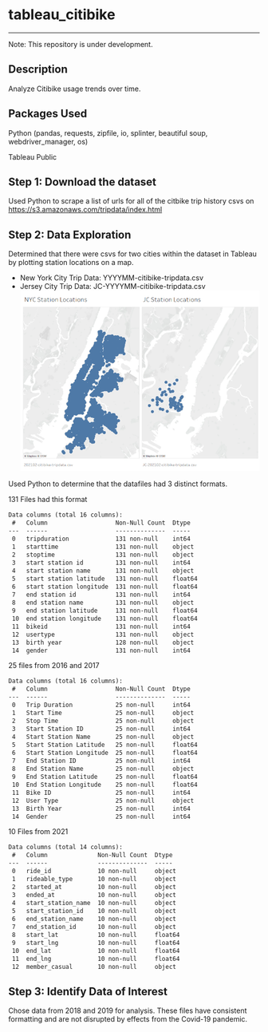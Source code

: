 # tableau_citibike

-----

Note: This repository is under development.

## Description
Analyze Citibike usage trends over time.

## Packages Used
Python (pandas, requests, zipfile, io, splinter, beautiful soup, webdriver_manager, os)

Tableau Public

## Step 1: Download the dataset
Used Python to scrape a list of urls for all of the citbike trip history csvs on
<a href="https://s3.amazonaws.com/tripdata/index.html" target="_blank">https://s3.amazonaws.com/tripdata/index.html</a>

## Step 2: Data Exploration
Determined that there were csvs for two cities within the dataset in Tableau by plotting station locations on a map.
* New York City Trip Data: YYYYMM-citibike-tripdata.csv
* Jersey City Trip Data:
JC-YYYYMM-citibike-tripdata.csv
![Data Locations](images/data_locations.png)

Used Python to determine that the datafiles had 3 distinct formats.

131 Files had this format
```plaintext
Data columns (total 16 columns):
 #   Column                   Non-Null Count  Dtype  
---  ------                   --------------  -----  
 0   tripduration             131 non-null    int64  
 1   starttime                131 non-null    object 
 2   stoptime                 131 non-null    object 
 3   start station id         131 non-null    int64  
 4   start station name       131 non-null    object 
 5   start station latitude   131 non-null    float64
 6   start station longitude  131 non-null    float64
 7   end station id           131 non-null    int64  
 8   end station name         131 non-null    object 
 9   end station latitude     131 non-null    float64
 10  end station longitude    131 non-null    float64
 11  bikeid                   131 non-null    int64  
 12  usertype                 131 non-null    object 
 13  birth year               128 non-null    object 
 14  gender                   131 non-null    int64
```

25 files from 2016 and 2017

```plaintext
Data columns (total 16 columns):
 #   Column                   Non-Null Count  Dtype  
---  ------                   --------------  -----  
 0   Trip Duration            25 non-null     int64  
 1   Start Time               25 non-null     object 
 2   Stop Time                25 non-null     object 
 3   Start Station ID         25 non-null     int64  
 4   Start Station Name       25 non-null     object 
 5   Start Station Latitude   25 non-null     float64
 6   Start Station Longitude  25 non-null     float64
 7   End Station ID           25 non-null     int64  
 8   End Station Name         25 non-null     object 
 9   End Station Latitude     25 non-null     float64
 10  End Station Longitude    25 non-null     float64
 11  Bike ID                  25 non-null     int64  
 12  User Type                25 non-null     object 
 13  Birth Year               25 non-null     int64  
 14  Gender                   25 non-null     int64
```

10 Files from 2021
```plaintext
Data columns (total 14 columns):
 #   Column              Non-Null Count  Dtype  
---  ------              --------------  -----  
 0   ride_id             10 non-null     object 
 1   rideable_type       10 non-null     object 
 2   started_at          10 non-null     object 
 3   ended_at            10 non-null     object 
 4   start_station_name  10 non-null     object 
 5   start_station_id    10 non-null     object 
 6   end_station_name    10 non-null     object 
 7   end_station_id      10 non-null     object 
 8   start_lat           10 non-null     float64
 9   start_lng           10 non-null     float64
 10  end_lat             10 non-null     float64
 11  end_lng             10 non-null     float64
 12  member_casual       10 non-null     object
```

## Step 3: Identify Data of Interest
Chose data from 2018 and 2019 for analysis.  These files have consistent formatting and are not disrupted by effects from the Covid-19 pandemic.


